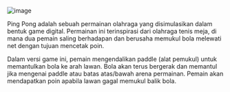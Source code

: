 ![image](https://github.com/user-attachments/assets/25962b54-b06a-4eaa-9c8c-b7da85f9dde4)

Ping Pong adalah sebuah permainan olahraga yang disimulasikan dalam bentuk game digital. Permainan ini terinspirasi dari olahraga tenis meja, di mana dua pemain saling berhadapan dan berusaha memukul bola melewati net dengan tujuan mencetak poin.

Dalam versi game ini, pemain mengendalikan paddle (alat pemukul) untuk memantulkan bola ke arah lawan. Bola akan terus bergerak dan memantul jika mengenai paddle atau batas atas/bawah arena permainan. Pemain akan mendapatkan poin apabila lawan gagal memukul balik bola.

